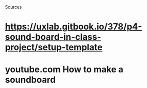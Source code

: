 Sources
# https://uxlab.gitbook.io/378/p4-sound-board-in-class-project/setup-template

# youtube.com How to make a soundboard

